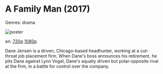 # A Family Man (2017)

Genres: drama

![poster](http://image.tmdb.org/t/p/w500/612avgKpukTYLmrXLZmip2Hjwmv.jpg)

en:
  [720p](magnet:?xt=urn:btih:DACD73AD854CC666D6BCD73F5CBD430C5AFCE15F&tr=udp://glotorrents.pw:6969/announce&tr=udp://tracker.opentrackr.org:1337/announce&tr=udp://torrent.gresille.org:80/announce&tr=udp://tracker.openbittorrent.com:80&tr=udp://tracker.coppersurfer.tk:6969&tr=udp://tracker.leechers-paradise.org:6969&tr=udp://p4p.arenabg.ch:1337&tr=udp://tracker.internetwarriors.net:1337)
  [1080p](magnet:?xt=urn:btih:16E113D3354EB3935589AAC2F3F804C7650BEBBE&tr=udp://glotorrents.pw:6969/announce&tr=udp://tracker.opentrackr.org:1337/announce&tr=udp://torrent.gresille.org:80/announce&tr=udp://tracker.openbittorrent.com:80&tr=udp://tracker.coppersurfer.tk:6969&tr=udp://tracker.leechers-paradise.org:6969&tr=udp://p4p.arenabg.ch:1337&tr=udp://tracker.internetwarriors.net:1337)
  


Dane Jensen is a driven, Chicago-based headhunter, working at a cut-throat job placement firm. When Dane's boss announces his retirement, he pits Dane against Lynn Vogel, Dane's equally driven but polar-opposite rival at the firm, in a battle for control over the company.
